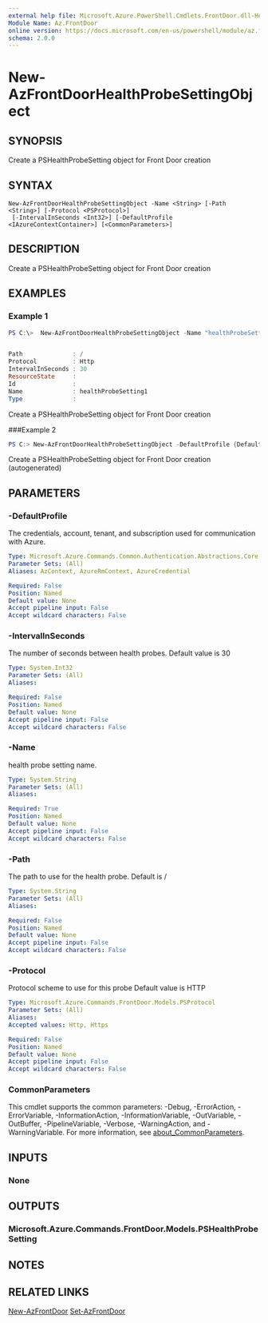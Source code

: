 ```yaml
---
external help file: Microsoft.Azure.PowerShell.Cmdlets.FrontDoor.dll-Help.xml
Module Name: Az.FrontDoor
online version: https://docs.microsoft.com/en-us/powershell/module/az.frontdoor/new-azfrontdoorhealthprobesettingobject
schema: 2.0.0
---
```


# New-AzFrontDoorHealthProbeSettingObject

## SYNOPSIS
Create a PSHealthProbeSetting object for Front Door creation

## SYNTAX

```
New-AzFrontDoorHealthProbeSettingObject -Name <String> [-Path <String>] [-Protocol <PSProtocol>]
 [-IntervalInSeconds <Int32>] [-DefaultProfile <IAzureContextContainer>] [<CommonParameters>]
```

## DESCRIPTION
Create a PSHealthProbeSetting object for Front Door creation

## EXAMPLES

### Example 1
```powershell
PS C:\>  New-AzFrontDoorHealthProbeSettingObject -Name "healthProbeSetting1"


Path              : /
Protocol          : Http
IntervalInSeconds : 30
ResourceState     :
Id                :
Name              : healthProbeSetting1
Type              :
```

Create a PSHealthProbeSetting object for Front Door creation

###Example 2
```powershell <!-- Aladdin Generated Example --> 
PS C:> New-AzFrontDoorHealthProbeSettingObject -DefaultProfile {DefaultProfile} -IntervalInSeconds {IntervalInSeconds} -Name healthProbeSetting1 -Path {Path} -Protocol Http
```

Create a PSHealthProbeSetting object for Front Door creation (autogenerated)

## PARAMETERS

### -DefaultProfile
The credentials, account, tenant, and subscription used for communication with Azure.

```yaml
Type: Microsoft.Azure.Commands.Common.Authentication.Abstractions.Core.IAzureContextContainer
Parameter Sets: (All)
Aliases: AzContext, AzureRmContext, AzureCredential

Required: False
Position: Named
Default value: None
Accept pipeline input: False
Accept wildcard characters: False
```

### -IntervalInSeconds
The number of seconds between health probes.
Default value is 30

```yaml
Type: System.Int32
Parameter Sets: (All)
Aliases:

Required: False
Position: Named
Default value: None
Accept pipeline input: False
Accept wildcard characters: False
```

### -Name
health probe setting name.

```yaml
Type: System.String
Parameter Sets: (All)
Aliases:

Required: True
Position: Named
Default value: None
Accept pipeline input: False
Accept wildcard characters: False
```

### -Path
The path to use for the health probe.
Default is /

```yaml
Type: System.String
Parameter Sets: (All)
Aliases:

Required: False
Position: Named
Default value: None
Accept pipeline input: False
Accept wildcard characters: False
```

### -Protocol
Protocol scheme to use for this probe
Default value is HTTP

```yaml
Type: Microsoft.Azure.Commands.FrontDoor.Models.PSProtocol
Parameter Sets: (All)
Aliases:
Accepted values: Http, Https

Required: False
Position: Named
Default value: None
Accept pipeline input: False
Accept wildcard characters: False
```

### CommonParameters
This cmdlet supports the common parameters: -Debug, -ErrorAction, -ErrorVariable, -InformationAction, -InformationVariable, -OutVariable, -OutBuffer, -PipelineVariable, -Verbose, -WarningAction, and -WarningVariable. For more information, see [about_CommonParameters](http://go.microsoft.com/fwlink/?LinkID=113216).

## INPUTS

### None

## OUTPUTS

### Microsoft.Azure.Commands.FrontDoor.Models.PSHealthProbeSetting

## NOTES

## RELATED LINKS

[New-AzFrontDoor](./New-AzFrontDoor.md)
[Set-AzFrontDoor](./Set-AzFrontDoor.md)
